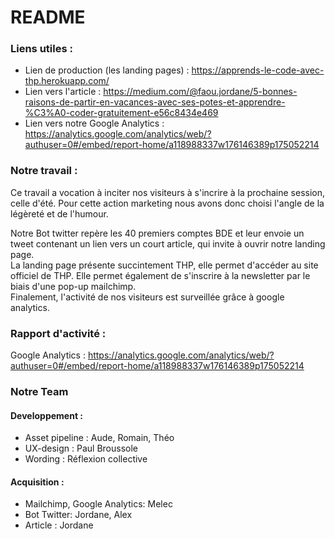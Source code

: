 
# README

### Liens utiles :
- Lien de production (les landing pages) : https://apprends-le-code-avec-thp.herokuapp.com/
- Lien vers l'article : https://medium.com/@faou.jordane/5-bonnes-raisons-de-partir-en-vacances-avec-ses-potes-et-apprendre-%C3%A0-coder-gratuitement-e56c8434e469
- Lien vers notre Google Analytics : https://analytics.google.com/analytics/web/?authuser=0#/embed/report-home/a118988337w176146389p175052214

### Notre travail :

Ce travail a vocation à inciter nos visiteurs à s'incrire à la prochaine session, celle d'été. Pour cette action marketing nous avons donc choisi l'angle de la légèreté et de l'humour.

Notre Bot twitter repère les 40 premiers comptes BDE et leur envoie un tweet contenant un lien vers un court article, qui invite à ouvrir notre landing page. <br/>
La landing page présente succintement THP, elle permet d'accéder au site officiel de THP. Elle permet également de s'inscrire à la newsletter par le biais d'une pop-up mailchimp. <br/>
Finalement, l'activité de nos visiteurs est surveillée grâce à google analytics. <br/>

### Rapport d'activité :

Google Analytics : https://analytics.google.com/analytics/web/?authuser=0#/embed/report-home/a118988337w176146389p175052214

### Notre Team

#### Developpement :
- Asset pipeline :
Aude, Romain, Théo
- UX-design :
Paul Broussole
- Wording :
Réflexion collective

#### Acquisition :
- Mailchimp, Google Analytics:
Melec
- Bot Twitter:
Jordane, Alex
- Article :
Jordane
